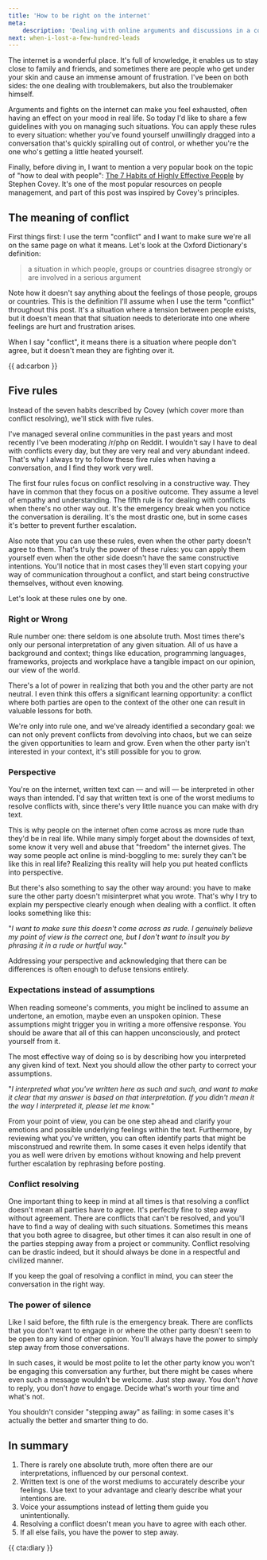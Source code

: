 ```yaml
---
title: 'How to be right on the internet'
meta:
    description: 'Dealing with online arguments and discussions in a constructive way'
next: when-i-lost-a-few-hundred-leads
---
```


The internet is a wonderful place. It's full of knowledge, it enables us to stay close to family and friends, and sometimes there are people who get under your skin and cause an immense amount of frustration. I've been on both sides: the one dealing with troublemakers, but also the troublemaker himself.

Arguments and fights on the internet can make you feel exhausted, often having an effect on your mood in real life. So today I'd like to share a few guidelines with you on managing such situations. You can apply these rules to every situation: whether you've found yourself unwillingly dragged into a conversation that's quickly spiralling out of control, or whether you're the one who's getting a little heated yourself.

Finally, before diving in, I want to mention a very popular book on the topic of "how to deal with people": [The 7 Habits of Highly Effective People](*https://en.wikipedia.org/wiki/The_7_Habits_of_Highly_Effective_People) by Stephen Covey. It's one of the most popular resources on people management, and part of this post was inspired by Covey's principles.

## The meaning of conflict

First things first: I use the term "conflict" and I want to make sure we're all on the same page on what it means. Let's look at the Oxford Dictionary's definition:

> a situation in which people, groups or countries disagree strongly or are involved in a serious argument

Note how it doesn't say anything about the feelings of those people, groups or countries. This is the definition I'll assume when I use the term "conflict" throughout this post. It's a situation where a tension between people exists, but it doesn't mean that that situation needs to deteriorate into one where feelings are hurt and frustration arises. 

When I say "conflict", it means there is a situation where people don't agree, but it doesn't mean they are fighting over it. 

{{ ad:carbon }}

## Five rules

Instead of the seven habits described by Covey (which cover more than conflict resolving), we'll stick with five rules. 

I've managed several online communities in the past years and most recently I've been moderating /r/php on Reddit. I wouldn't say I have to deal with conflicts every day, but they are very real and very abundant indeed. That's why I always try to follow these five rules when having a conversation, and I find they work very well. 

The first four rules focus on conflict resolving in a constructive way. They have in common that they focus on a positive outcome. They assume a level of empathy and understanding.
The fifth rule is for dealing with conflicts when there's no other way out. It's the emergency break when you notice the conversation is derailing. It's the most drastic one, but in some cases it's better to prevent further escalation. 

Also note that you can use these rules, even when the other party doesn't agree to them. That's truly the power of these rules: you can apply them yourself even when the other side doesn't have the same constructive intentions. You'll notice that in most cases they'll even start copying your way of communication throughout a conflict, and start being constructive themselves, without even knowing.

Let's look at these rules one by one.

### Right or Wrong

Rule number one: there seldom is one absolute truth. Most times there's only our personal interpretation of any given situation. All of us have a background and context; things like education, programming languages, frameworks, projects and workplace have a tangible impact on our opinion, our view of the world. 

There's a lot of power in realizing that both you and the other party are not neutral. I even think this offers a significant learning opportunity: a conflict where both parties are open to the context of the other one can result in valuable lessons for both.

We're only  into rule one, and we've already identified a secondary goal: we can not only prevent conflicts from devolving into chaos, but we can seize the given opportunities to learn and grow. Even when the other party isn't interested in your context, it's still possible for you to grow.

### Perspective

You're on the internet, written text can — and will — be interpreted in other ways than intended. I'd say that written text is one of the worst mediums to resolve conflicts with, since there's very little nuance you can make with dry text.

This is why people on the internet often come across as more rude than they'd be in real life. While many simply forget about the downsides of text, some know it very well and abuse that "freedom" the internet gives. The way some people act online is mind-boggling to me: surely they can't be like this in real life? Realizing this reality will help you put heated conflicts into perspective.  

But there's also something to say the other way around: you have to make sure the other party doesn't misinterpret what you wrote. That's why I try to explain my perspective clearly enough when dealing with a conflict. It often looks something like this:

"_I want to make sure this doesn't come across as rude. I genuinely believe my point of view is the correct one, but I don't want to insult you by phrasing it in a rude or hurtful way._"

Addressing your perspective and acknowledging that there can be differences is often enough to defuse tensions entirely. 

### Expectations instead of assumptions

When reading someone's comments, you might be inclined to assume an undertone, an emotion, maybe even an unspoken opinion. These assumptions might trigger you in writing a more offensive response. You should be aware that all of this can happen unconsciously, and protect yourself from it. 

The most effective way of doing so is by describing how you interpreted any given kind of text. Next you should allow the other party to correct your assumptions.

"_I interpreted what you've written here as such and such, and want to make it clear that my answer is based on that interpretation. If you didn't mean it the way I interpreted it, please let me know._"

From your point of view, you can be one step ahead and clarify your emotions and possible underlying feelings within the text. Furthermore, by reviewing what you've written, you can often identify parts that might be misconstrued and rewrite them. In some cases it even helps identify that you as well were driven by emotions without knowing and help prevent further escalation by rephrasing before posting.

### Conflict resolving

One important thing to keep in mind at all times is that resolving a conflict doesn't mean all parties have to agree. It's perfectly fine to step away without agreement. There are conflicts that can't be resolved, and you'll have to find a way of dealing with such situations. Sometimes this means that you both agree to disagree, but other times it can also result in one of the parties stepping away from a project or community. Conflict resolving can be drastic indeed, but it should always be done in a respectful and civilized manner.

If you keep the goal of resolving a conflict in mind, you can steer the conversation in the right way.

### The power of silence

Like I said before, the fifth rule is the emergency break. There are conflicts that you don't want to engage in or where the other party doesn't seem to be open to any kind of other opinion. You'll always have the power to simply step away from those conversations. 

In such cases, it would be most polite to let the other party know you won't be engaging this conversation any further, but there might be cases where even such a message wouldn't be welcome. Just step away. You don't _have_ to reply, you don't _have_ to engage. Decide what's worth your time and what's not.

You shouldn't consider "stepping away" as failing: in some cases it's actually the better and smarter thing to do.

## In summary

1. There is rarely one absolute truth, more often there are our interpretations, influenced by our personal context.
2. Written text is one of the worst mediums to accurately describe your feelings. Use text to your advantage and clearly describe what your intentions are.
3. Voice your assumptions instead of letting them guide you unintentionally.
4. Resolving a conflict doesn't mean you have to agree with each other.
5. If all else fails, you have the power to step away.

{{ cta:diary }}
